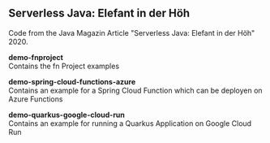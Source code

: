 Serverless Java: Elefant in der Höh
-----

Code from the Java Magazin Article "Serverless Java: Elefant in der Höh" 2020.

__demo-fnproject__  
Contains the fn Project examples

__demo-spring-cloud-functions-azure__  
Contains an example for a Spring Cloud Function which can be deployen on Azure Functions

__demo-quarkus-google-cloud-run__  
Contains an example for running a Quarkus Application on Google Cloud Run
